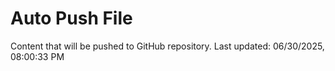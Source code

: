 # Auto Push File

Content that will be pushed to GitHub repository.
Last updated: 06/30/2025, 08:00:33 PM